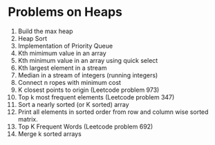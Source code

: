 # Problems on Heaps

1. Build the max heap
2. Heap Sort
3. Implementation of Priority Queue
4. Kth mimimum value in an array
5. Kth minimum value in an array using quick select
6. Kth largest element in a stream
7. Median in a stream of integers (running integers)
8. Connect n ropes with minimum cost
9. K closest points to origin (Leetcode problem 973)
10. Top k most frequent elements (Leetcode problem 347)
11. Sort a nearly sorted (or K sorted) array
12. Print all elements in sorted order from row and column wise sorted matrix.
13. Top K Frequent Words (Leetcode problem 692)
14. Merge k sorted arrays
